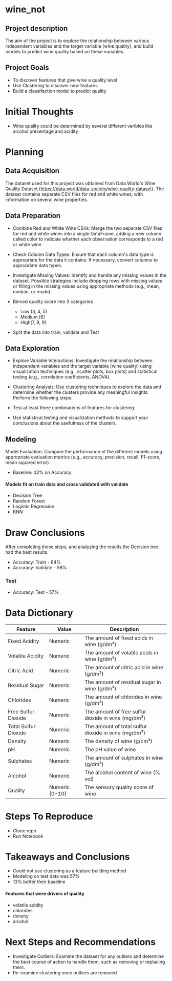 # wine_not

## Project description

The aim of the project is to explore the relationship between various independent variables and the target variable (wine quality), and build models to predict wine quality based on these variables.

## Project Goals
- To discover features that give wine a quality level
- Use Clustering to discover new features 
- Build a classifaction model to predict quality

# Initial Thoughts 
- Wine quality could be determined by several different varibles like alcohol precentage and acidity 

# Planning

## Data Acquisition
The dataset used for this project was obtained from Data.World's Wine Quality Dataset (https://data.world/data-society/wine-quality-dataset). The dataset contains separate CSV files for red and white wines, with information on several wine properties.
## Data Preparation
- Combine Red and White Wine CSVs: Merge the two separate CSV files for red and white wines into a single DataFrame, adding a new column called color to indicate whether each observation corresponds to a red or white wine.

- Check Column Data Types: Ensure that each column's data type is appropriate for the data it contains. If necessary, convert columns to appropriate data types.

- Investigate Missing Values: Identify and handle any missing values in the dataset. Possible strategies include dropping rows with missing values or filling in the missing values using appropriate methods (e.g., mean, median, or mode).

- Binned quality score into 3 categories
    - Low (3, 4, 5)
    - Medium (6)
    - High(7, 8, 9)

- Split the data into train, validate and Test


## Data Exploration
- Explore Variable Interactions: Investigate the relationship between independent variables and the target variable (wine quality) using visualization techniques (e.g., scatter plots, box plots) and statistical testing (e.g., correlation coefficients, ANOVA).

- Clustering Analysis: Use clustering techniques to explore the data and determine whether the clusters provide any meaningful insights. Perform the following steps:

- Test at least three combinations of features for clustering.
- Use statistical testing and visualization methods to support your conclusions about the usefulness of the clusters.



## Modeling

Model Evaluation: Compare the performance of the different models using appropriate evaluation metrics (e.g., accuracy, precision, recall, F1-score, mean squared error).
- Baseline: 43% on Accuracy

#### Models fit on train data and cross validated with validate
- Decision Tree
- Random Forest
- Logistic Regression
- KNN 

# Draw Conclusions
After completing these steps, and analyzing the results the Decision tree had the best results. 
- Accuracy: Train - 64% 
- Accuracy: Validate - 58%
### Test
- Accuracy: Test - 57%


# Data Dictionary

<table>
  <thead>
    <tr>
      <th>Feature</th>
      <th>Value</th>
      <th>Description</th>
    </tr>
  </thead>
  <tbody>
    <tr>
      <td>Fixed Acidity</td>
      <td>Numeric</td>
      <td>The amount of fixed acids in wine (g/dm³)</td>
    </tr>
    <tr>
      <td>Volatile Acidity</td>
      <td>Numeric</td>
      <td>The amount of volatile acids in wine (g/dm³)</td>
    </tr>
    <tr>
      <td>Citric Acid</td>
      <td>Numeric</td>
      <td>The amount of citric acid in wine (g/dm³)</td>
    </tr>
    <tr>
      <td>Residual Sugar</td>
      <td>Numeric</td>
      <td>The amount of residual sugar in wine (g/dm³)</td>
    </tr>
    <tr>
      <td>Chlorides</td>
      <td>Numeric</td>
      <td>The amount of chlorides in wine (g/dm³)</td>
    </tr>
    <tr>
      <td>Free Sulfur Dioxide</td>
      <td>Numeric</td>
      <td>The amount of free sulfur dioxide in wine (mg/dm³)</td>
    </tr>
    <tr>
      <td>Total Sulfur Dioxide</td>
      <td>Numeric</td>
      <td>The amount of total sulfur dioxide in wine (mg/dm³)</td>
    </tr>
    <tr>
      <td>Density</td>
      <td>Numeric</td>
      <td>The density of wine (g/cm³)</td>
    </tr>
    <tr>
      <td>pH</td>
      <td>Numeric</td>
      <td>The pH value of wine</td>
    </tr>
    <tr>
      <td>Sulphates</td>
      <td>Numeric</td>
      <td>The amount of sulphates in wine (g/dm³)</td>
    </tr>
    <tr>
      <td>Alcohol</td>
      <td>Numeric</td>
      <td>The alcohol content of wine (% vol)</td>
    </tr>
    <tr>
      <td>Quality</td>
      <td>Numeric (0-10)</td>
      <td>The sensory quality score of wine</td>
    </tr>
  </tbody>
</table>


# Steps To Reproduce
- Clone repo
- Run Notebook


# Takeaways and Conclusions
- Could not use clustering as a feature building method
- Modeling on test data was 57% 
- 13% better then baseline
#### Features that were drivers of quality
- volatile acidity
- chlorides
- density
- alcohol

 

# Next Steps and Recommendations
- Investigate Outliers: Examine the dataset for any outliers and determine the best course of action to handle them, such as removing or replacing them.
- Re-examine clustering once outliers are removed